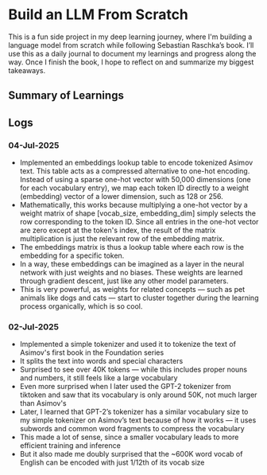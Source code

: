 # Build an LLM From Scratch #
This is a fun side project in my deep learning journey, where I'm building a language model from scratch while following Sebastian Raschka’s book. I’ll use this as a daily journal to document my learnings and progress along the way. Once I finish the book, I hope to reflect on and summarize my biggest takeaways.

## Summary of Learnings ##

## Logs ##


### 04-Jul-2025 ###
- Implemented an embeddings lookup table to encode tokenized Asimov text. This table acts as a compressed alternative to one-hot encoding.
Instead of using a sparse one-hot vector with 50,000 dimensions (one for each vocabulary entry), we map each token ID directly to a weight (embedding) vector of a lower dimension, such as 128 or 256.
- Mathematically, this works because multiplying a one-hot vector by a weight matrix of shape [vocab_size, embedding_dim] simply selects the row corresponding to the token ID. Since all entries in the one-hot vector are zero except at the token's index, the result of the matrix multiplication is just the relevant row of the embedding matrix.
- The embeddings matrix is thus a lookup table where each row is the embedding for a specific token.
- In a way, these embeddings can be imagined as a layer in the neural network with just weights and no biases. These weights are learned through gradient descent, just like any other model parameters.
- This is very powerful, as weights for related concepts — such as pet animals like dogs and cats — start to cluster together during the learning process organically, which is so cool.

### 02-Jul-2025 ###
- Implemented a simple tokenizer and used it to tokenize the text of Asimov's first book in the Foundation series
- It splits the text into words and special characters
- Surprised to see over 40K tokens — while this includes proper nouns and numbers, it still feels like a large vocabulary
- Even more surprised when I later used the GPT-2 tokenizer from tiktoken and saw that its vocabulary is only around 50K, not much larger than Asimov's
- Later, I learned that GPT-2’s tokenizer has a similar vocabulary size to my simple tokenizer on Asimov’s text because of how it works — it uses subwords and common word fragments to compress the vocabulary
- This made a lot of sense, since a smaller vocabulary leads to more efficient training and inference
- But it also made me doubly surprised that the ~600K word vocab of English can be encoded with just 1/12th of its vocab size



